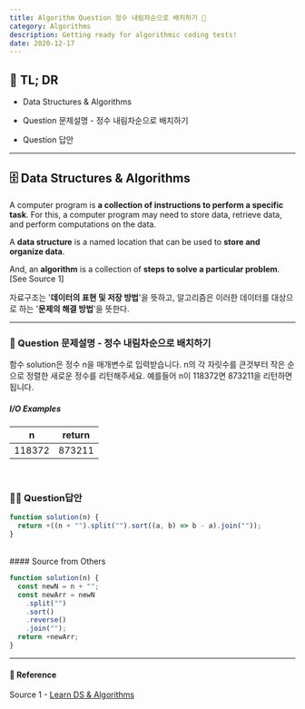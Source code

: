 ```yaml
---
title: Algorithm Question 정수 내림차순으로 배치하기 🧬
category: Algorithms
description: Getting ready for algorithmic coding tests!
date: 2020-12-17
---
```


## 🤦 TL; DR

- Data Structures & Algorithms
  
- Question 문제설명 - 정수 내림차순으로 배치하기
  
- Question 답안

---

## 🗄️ Data Structures & Algorithms

A computer program is **a collection of instructions to perform a specific task**. For this, a computer program may need to store data, retrieve data, and perform computations on the data.

A **data structure** is a named location that can be used to **store and organize data**. 

And, an **algorithm** is a collection of **steps to solve a particular problem**. \[See Source 1]

자료구조는 '**데이터의 표현 및 저장 방법**'을 뜻하고, 알고리즘은 이러한 데이터를 대상으로 하는 '**문제의 해결 방법**'을 뜻한다.

---

### 👀 Question 문제설명 - 정수 내림차순으로 배치하기

함수 solution은 정수 n을 매개변수로 입력받습니다. n의 각 자릿수를 큰것부터 작은 순으로 정렬한 새로운 정수를 리턴해주세요. 예를들어 n이 118372면 873211을 리턴하면 됩니다.

##### I/O Examples

| n      | return |
| :------: | :----: |
| 118372 | 873211 |

<br>

### 👨‍💻 Question답안

```javascript
function solution(n) {
  return +((n + "").split("").sort((a, b) => b - a).join(""));
}
```
<br>
#### Source from Others

```js
function solution(n) {
  const newN = n + "";
  const newArr = newN
    .split("")
    .sort()
    .reverse()
    .join("");
  return +newArr;
}
```
---
#### 🔗 Reference
Source 1 - [Learn DS & Algorithms](https://www.programiz.com/dsa)